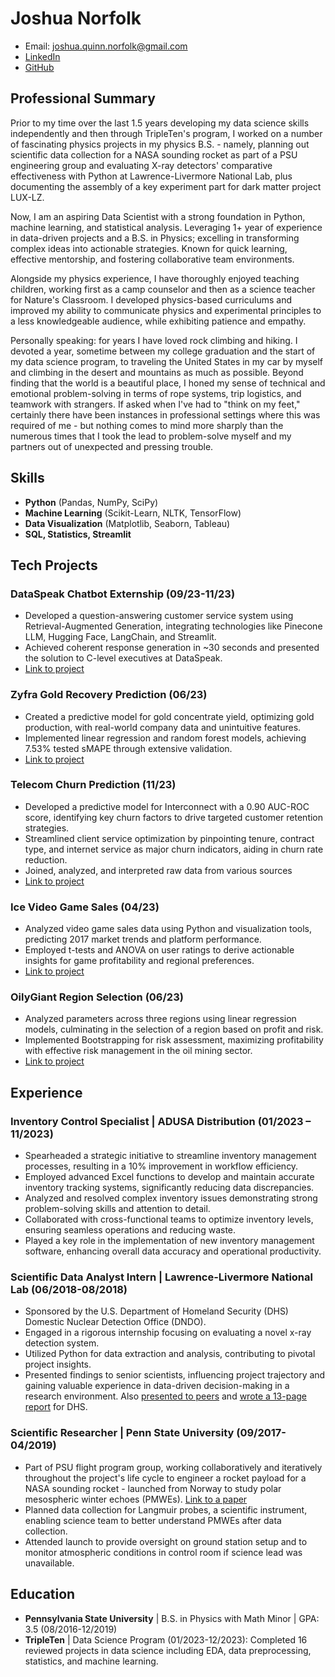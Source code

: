 # Joshua Norfolk
- Email: joshua.quinn.norfolk@gmail.com
- [LinkedIn](https://www.linkedin.com/in/joshua-norfolk/) 
- [GitHub](https://github.com/jnorfolk) 

## Professional Summary
Prior to my time over the last 1.5 years developing my data science skills independently and then through TripleTen's program, I worked on a number of fascinating physics projects in my physics B.S. - namely, planning out scientific data collection for a NASA sounding rocket as part of a PSU engineering group and evaluating X-ray detectors' comparative effectiveness with Python at Lawrence-Livermore National Lab, plus documenting the assembly of a key experiment part for dark matter project LUX-LZ. 

Now, I am an aspiring Data Scientist with a strong foundation in Python, machine learning, and statistical analysis. Leveraging 1+ year of experience in data-driven projects and a B.S. in Physics; excelling in transforming complex ideas into actionable strategies. Known for quick learning, effective mentorship, and fostering collaborative team environments. 

Alongside my physics experience, I have thoroughly enjoyed teaching children, working first as a camp counselor and then as a science teacher for Nature's Classroom. I developed physics-based curriculums and improved my ability to communicate physics and experimental principles to a less knowledgeable audience, while exhibiting patience and empathy.

Personally speaking: for years I have loved rock climbing and hiking. I devoted a year, sometime between my college graduation and the start of my data science program, to traveling the United States in my car by myself and climbing in the desert and mountains as much as possible. Beyond finding that the world is a beautiful place, I honed my sense of technical and emotional problem-solving in terms of rope systems, trip logistics, and teamwork with strangers. If asked when I've had to "think on my feet," certainly there have been instances in professional settings where this was required of me - but nothing comes to mind more sharply than the numerous times that I took the lead to problem-solve myself and my partners out of unexpected and pressing trouble.

## Skills
- **Python** (Pandas, NumPy, SciPy)
- **Machine Learning** (Scikit-Learn, NLTK, TensorFlow)
- **Data Visualization** (Matplotlib, Seaborn, Tableau)
- **SQL, Statistics, Streamlit**

## Tech Projects
### DataSpeak Chatbot Externship (09/23-11/23)
- Developed a question-answering customer service system using Retrieval-Augmented Generation, integrating technologies like Pinecone LLM, Hugging Face, LangChain, and Streamlit.
- Achieved coherent response generation in ~30 seconds and presented the solution to C-level executives at DataSpeak.
- [Link to project](https://github.com/jnorfolk/DataSpeak-QA/blob/main/README.md)

### Zyfra Gold Recovery Prediction (06/23)
- Created a predictive model for gold concentrate yield, optimizing gold production, with real-world company data and unintuitive features.
- Implemented linear regression and random forest models, achieving 7.53% tested sMAPE through extensive validation.
- [Link to project](https://github.com/jnorfolk/Telecom-Churn/blob/main/README.md)

### Telecom Churn Prediction (11/23)
- Developed a predictive model for Interconnect with a 0.90 AUC-ROC score, identifying key churn factors to drive targeted customer retention strategies.
- Streamlined client service optimization by pinpointing tenure, contract type, and internet service as major churn indicators, aiding in churn rate reduction.
- Joined, analyzed, and interpreted raw data from various sources
- [Link to project](https://github.com/jnorfolk/Telecom-Churn/blob/main/README.md)

### Ice Video Game Sales (04/23)
- Analyzed video game sales data using Python and visualization tools, predicting 2017 market trends and platform performance.
- Employed t-tests and ANOVA on user ratings to derive actionable insights for game profitability and regional preferences.
- [Link to project](https://github.com/jnorfolk/Data-Projects-TripleTen/tree/main/Ice%20Video%20Game%20Sales)

### OilyGiant Region Selection (06/23)
- Analyzed parameters across three regions using linear regression models, culminating in the selection of a region based on profit and risk.
- Implemented Bootstrapping for risk assessment, maximizing profitability with effective risk management in the oil mining sector.
- [Link to project](https://github.com/jnorfolk/OilyGiant-Region-Selection/blob/main/README.md)

## Experience
### Inventory Control Specialist | ADUSA Distribution (01/2023 – 11/2023)
- Spearheaded a strategic initiative to streamline inventory management processes, resulting in a 10% improvement in workflow efficiency.
- Employed advanced Excel functions to develop and maintain accurate inventory tracking systems, significantly reducing data discrepancies.
- Analyzed and resolved complex inventory issues demonstrating strong problem-solving skills and attention to detail.
- Collaborated with cross-functional teams to optimize inventory levels, ensuring seamless operations and reducing waste.
- Played a key role in the implementation of new inventory management software, enhancing overall data accuracy and operational productivity.

### Scientific Data Analyst Intern | Lawrence-Livermore National Lab (06/2018-08/2018)
- Sponsored by the U.S. Department of Homeland Security (DHS) Domestic Nuclear Detection Office (DNDO).
- Engaged in a rigorous internship focusing on evaluating a novel x-ray detection system.
- Utilized Python for data extraction and analysis, contributing to pivotal project insights.
- Presented findings to senior scientists, influencing project trajectory and gaining valuable experience in data-driven decision-making in a research environment. Also [presented to peers](https://www.linkedin.com/in/joshua-norfolk/overlay/1635541268226/single-media-viewer/?profileId=ACoAAD9ACSkBF0ejByMqwfH2ZWR4dnky950ZZnQ) and [wrote a 13-page report](https://www.linkedin.com/in/joshua-norfolk/overlay/1705114493071/single-media-viewer/?profileId=ACoAAD9ACSkBF0ejByMqwfH2ZWR4dnky950ZZnQ) for DHS.

### Scientific Researcher | Penn State University (09/2017-04/2019)
- Part of PSU flight program group, working collaboratively and iteratively throughout the project's life cycle to engineer a rocket payload for a NASA sounding rocket - launched from Norway to study polar mesospheric winter echoes (PMWEs). [Link to a paper](https://www.linkedin.com/in/joshua-norfolk/overlay/1635541265735/single-media-viewer/?profileId=ACoAAD9ACSkBF0ejByMqwfH2ZWR4dnky950ZZnQ)
- Planned data collection for Langmuir probes, a scientific instrument, enabling science team to better understand PMWEs after data collection.
- Attended launch to provide oversight on ground station setup and to monitor atmospheric conditions in control room if science lead was unavailable.

## Education
- **Pennsylvania State University** \| B.S. in Physics with Math Minor \| GPA: 3.5 (08/2016-12/2019)
- **TripleTen** \| Data Science Program (01/2023-12/2023): Completed 16 reviewed projects in data science including EDA, data preprocessing, statistics, and machine learning.
